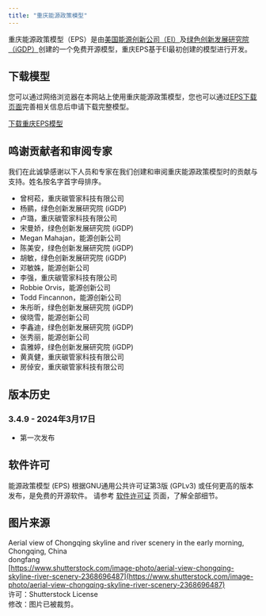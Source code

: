 ```yaml
---
title: "重庆能源政策模型"
---
```


重庆能源政策模型（EPS）是由[美国能源创新公司（EI）](https://energyinnovation.org/)及[绿色创新发展研究院（iGDP）](http://www.igdp.cn/)创建的一个免费开源模型，重庆EPS基于EI最初创建的模型进行开发。

## 下载模型

您可以通过网络浏览器在本网站上使用重庆能源政策模型，您也可以通过[EPS下载页面](../download)完善相关信息后申请下载完整模型。

<p><a href="https://wkf.ms/3DDR3JE" class="btn">下载重庆EPS模型</a></p>

## 鸣谢贡献者和审阅专家
我们在此诚挚感谢以下人员和专家在我们创建和审阅重庆能源政策模型时的贡献与支持。姓名按名字首字母排序。

* 曾柯菘，重庆碳管家科技有限公司
* 杨鹂，绿色创新发展研究院 (iGDP)
* 卢璐，重庆碳管家科技有限公司
* 宋曼娇，绿色创新发展研究院 (iGDP)
* Megan Mahajan，能源创新公司
* 陈美安，绿色创新发展研究院 (iGDP)
* 胡敏，绿色创新发展研究院 (iGDP)
* 邓敏姝，能源创新公司
* 李强，重庆碳管家科技有限公司
* Robbie Orvis，能源创新公司
* Todd Fincannon，能源创新公司
* 朱彤昕，绿色创新发展研究院 (iGDP)
* 侯晓雪，能源创新公司
* 李鑫迪，绿色创新发展研究院 (iGDP)
* 张秀丽，能源创新公司
* 袁雅婷，绿色创新发展研究院 (iGDP)
* 黄真健，重庆碳管家科技有限公司
* 房倬安，重庆碳管家科技有限公司


## 版本历史

### **3.4.9 - 2024年3月17日**

* 第一次发布

## 软件许可

能源政策模型 (EPS) 根据GNU通用公共许可证第3版 (GPLv3) 或任何更高的版本发布，是免费的开源软件。 请参考 [软件许可证](../software-license) 页面，了解全部细节。

## 图片来源
Aerial view of Chongqing skyline and river scenery in the early morning, Chongqing, China<br/>
dongfang<br/>
[https://www.shutterstock.com/image-photo/aerial-view-chongqing-skyline-river-scenery-2368696487](https://www.shutterstock.com/image-photo/aerial-view-chongqing-skyline-river-scenery-2368696487)<br/>
许可：Shutterstock License<br/>
修改：图片已被裁剪。
